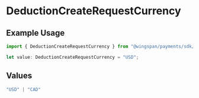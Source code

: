 # DeductionCreateRequestCurrency

## Example Usage

```typescript
import { DeductionCreateRequestCurrency } from "@wingspan/payments/sdk/models/shared";

let value: DeductionCreateRequestCurrency = "USD";
```

## Values

```typescript
"USD" | "CAD"
```